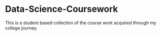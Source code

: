 # Data-Science-Coursework
This is a student based collection of the course work acquired through my college journey. 
